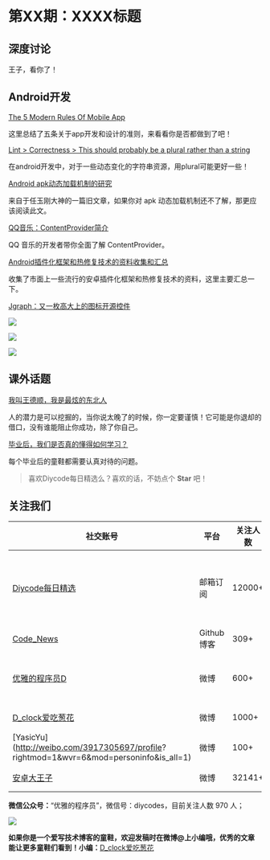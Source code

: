 # 第XX期：XXXX标题

## 深度讨论

[]()

王子，看你了！

## Android开发

[The 5 Modern Rules Of Mobile App](http://www.tentronixnz.com/blogs/technology-and-services/mobile-app-design-rules/)

这里总结了五条关于app开发和设计的准则，来看看你是否都做到了吧！

[Lint > Correctness > This should probably be a plural rather than a string](https://medium.com/chanse-games-developers/lint-correctness-this-should-probably-be-a-plural-rather-than-a-string-a1c7298f4996#.u8fol26ud)

在android开发中，对于一些动态变化的字符串资源，用plural可能更好一些！

[Android apk动态加载机制的研究](http://blog.csdn.net/singwhatiwanna/article/details/22597587)

来自于任玉刚大神的一篇旧文章，如果你对 apk 动态加载机制还不了解，那更应该阅读此文。

[QQ音乐：ContentProvider简介](http://mp.weixin.qq.com/s?__biz=MzI1NjEwMTM4OA==&mid=2651232011&idx=1&sn=d43e2fd554d85ea0b5bfe0d36f63e865&scene=1&srcid=0814PK0EJzmaLGk4JBDQUtsa#rd)

QQ 音乐的开发者带你全面了解 ContentProvider。

[Android插件化框架和热修复技术的资料收集和汇总](https://www.figotan.org/2016/08/12/android-plugin-and-hotfix-collections/)

收集了市面上一些流行的安卓插件化框架和热修复技术的资料，这里主要汇总一下。

[Jgraph：又一枚高大上的图标开源控件](https://github.com/mychoices/Jgraph)

![](https://raw.githubusercontent.com/mychoices/Jgraph/master/gif/2.gif)

![](https://raw.githubusercontent.com/mychoices/Jgraph/master/gif/4.gif)

![](https://raw.githubusercontent.com/mychoices/Jgraph/master/gif/6.gif)

## 课外话题

[我叫王德顺，我是最炫的东北人](http://www.miaopai.com/show/-hm7N5~LRzevDy4xOuIFsA__.htm)

人的潜力是可以挖掘的，当你说太晚了的时候，你一定要谨慎！它可能是你退却的借口，没有谁能阻止你成功，除了你自己。

[毕业后，我们是否真的懂得如何学习？](http://mp.weixin.qq.com/s?__biz=MzIwNzI4MjQ0OQ==&mid=2650044018&idx=1&sn=ac0cc73b332bd9ff9baca2a2e9c7fa20&scene=1&srcid=081466DNqswagcygAkBRNicJ#rd)

每个毕业后的童鞋都需要认真对待的问题。

> 喜欢Diycode每日精选么？喜欢的话，不妨点个 **Star** 吧！

## 关注我们

| 社交账号  |  平台  | 关注人数 | 说明 |
| -------- | -------- | -------- | -------- |
| [Diycode每日精选](http://list.qq.com/cgi-bin/qf_invite?id=d469993d2c888e971c0fbb2309c4d84256968386b126b967)|   邮箱订阅  | 12000+ | 每日分享一次Android、iOS、Swfit技术干货  |
| [Code_News](https://github.com/DiyCodes/code_news) |    Github博客  |309+ | 每日邮件推送列表  |
| [优雅的程序员D](http://weibo.com/u/5891258264) |   微博  | 600+ | 官方微博，每日分享开源信息  |
| [D_clock爱吃葱花](http://weibo.com/u/2480694892)  |   微博  | 1000+ | 日报发起人  |
|[YasicYu](http://weibo.com/3917305697/profile? rightmod=1&wvr=6&mod=personinfo&is_all=1)  |   微博  | 100+ | 日报发起人  |
|[安卓大王子](http://weibo.com/apkbus/)   |   微博  | 32141+ | 日报发起人  |



**微信公众号：**“优雅的程序员”，微信号：diycodes，目前关注人数 970 人；

![](http://upload-images.jianshu.io/upload_images/1846413-b42abfa70f909099.jpg?imageMogr2/auto-orient/strip%7CimageView2/2/w/1240)

**如果你是一个爱写技术博客的童鞋，欢迎发稿时在微博@上小编哦，优秀的文章能让更多童鞋们看到！小编：**[D_clock爱吃葱花](http://weibo.com/2480694892/profile?rightmod=1&wvr=6&mod=personinfo&is_all=1)
